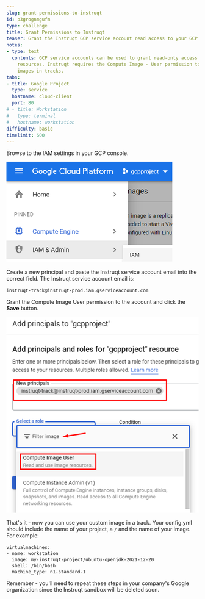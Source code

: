 ```yaml
---
slug: grant-permissions-to-instruqt
id: p3grognmgufm
type: challenge
title: Grant Permissions to Instruqt
teaser: Grant the Instruqt GCP service account read access to your GCP project.
notes:
- type: text
  contents: GCP service accounts can be used to grant read-only access to specific
    resources. Instruqt requires the Compute Image - User permission to use your custom
    images in tracks.
tabs:
- title: Google Project
  type: service
  hostname: cloud-client
  port: 80
# - title: Workstation
#   type: terminal
#   hostname: workstation
difficulty: basic
timelimit: 600
---
```

Browse to the IAM settings in your GCP console.

![GCP IAM Menu](../assets/gcp_iam_menu.png)

Create a new principal and paste the Instruqt service account email into the correct field. The Instruqt service account email is:

```
instruqt-track@instruqt-prod.iam.gserviceaccount.com
```

Grant the Compute Image User permission to the account and click the **Save** button.

![Grant Compute Image User Permission](../assets/gcp_add_iam_permissions.png)

That's it - now you can use your custom image in a track. Your config.yml should include the name of your project, a `/` and the name of your image. For example:

```
virtualmachines:
- name: workstation
  image: my-instruqt-project/ubuntu-openjdk-2021-12-20
  shell: /bin/bash
  machine_type: n1-standard-1
```

Remember - you'll need to repeat these steps in your company's Google organization since the Instruqt sandbox will be deleted soon.
